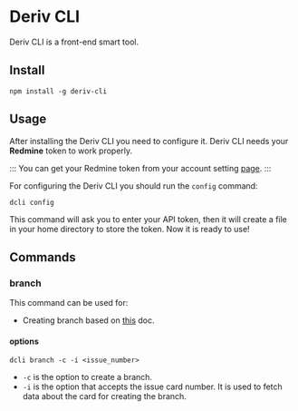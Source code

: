 # Deriv CLI

Deriv CLI is a front-end smart tool.

## Install

```shell
npm install -g deriv-cli
```

## Usage

After installing the Deriv CLI you need to configure it. Deriv CLI needs your **Redmine** token to work properly.

:::
You can get your Redmine token from your account setting [page](https://redmine.deriv.cloud/my/api_key).
:::

For configuring the Deriv CLI you should run the `config` command:

```shell
dcli config
```

This command will ask you to enter your API token, then it will create a file in your home directory to store the token. Now it is ready to use!

## Commands

### branch

This command can be used for:

-   Creating branch based on [this](https://github.com/binary-com/deriv-app/tree/master/docs/git#branch-naming) doc.

#### options

```shell
dcli branch -c -i <issue_number>
```

-   `-c` is the option to create a branch.
-   `-i` is the option that accepts the issue card number. It is used to fetch data about the card for creating the branch.

